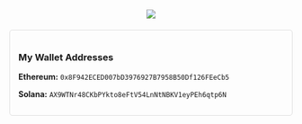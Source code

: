 <!-- META_DREAMER Header -->
<h1 align="center">
  <img src="https://readme-typing-svg.herokuapp.com?font=IM+Fell+English&size=35&color=c8e400&center=true&vCenter=true&width=600&height=60&lines=META_DREAMER;engineer+%2B+light+gatherer;manifesting+decentralized+coordination">
</h1>

<!-- BEGIN ELIZAOS_PROFILE_WALLETS -->
<div id="elizaos-linked-wallets" style="margin-top: 20px; padding: 15px; border: 1px solid #ddd; border-radius: 5px;">
  <h3>My Wallet Addresses</h3>
  <p><strong>Ethereum:</strong> <code>0x8F942ECED007bD3976927B7958B50Df126FEeCb5</code></p>
  <p><strong>Solana:</strong> <code>AX9WTNr48CKbPYkto8eFtV54LnNtNBKV1eyPEh6qtp6N</code></p>
</div>
<!-- END ELIZAOS_PROFILE_WALLETS -->
<!-- ELIZAOS_PROFILE_WALLETS_HIDDEN_BEGIN -->
<!-- ElizaOS Wallet Information (Do not edit manually)
  <div id="elizaos-linked-wallets">
    <p><strong>Ethereum:</strong> <code>0x8F942ECED007bD3976927B7958B50Df126FEeCb5</code></p>
    <p><strong>Solana:</strong> <code>AX9WTNr48CKbPYkto8eFtV54LnNtNBKV1eyPEh6qtp6N</code></p>
  </div>
-->
<!-- ELIZAOS_PROFILE_WALLETS_HIDDEN_END -->